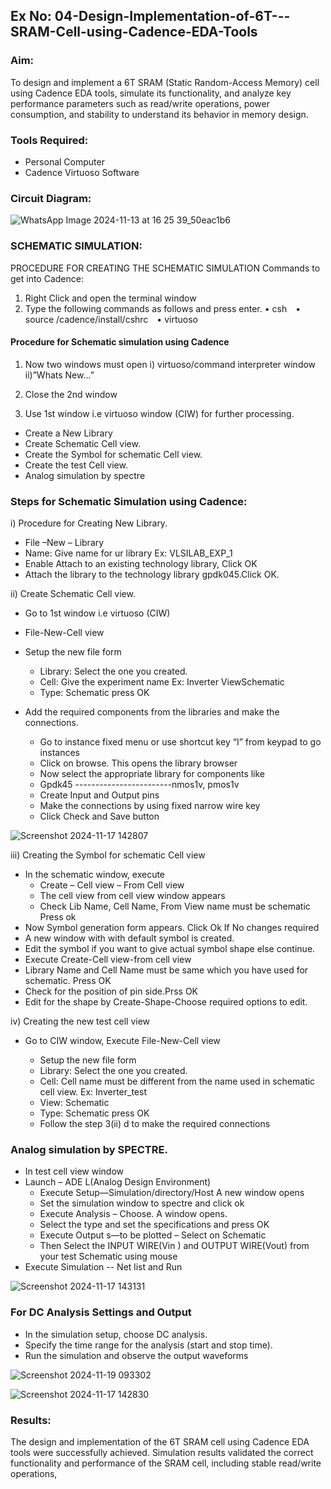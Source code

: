 ## Ex No: 04-Design-Implementation-of-6T---SRAM-Cell-using-Cadence-EDA-Tools 

### Aim:
To design and implement a 6T SRAM (Static Random-Access Memory) cell using Cadence EDA tools, simulate its functionality, and analyze key performance parameters such as read/write operations, power consumption, and stability to understand its behavior in memory design.

### Tools Required:
- Personal Computer
- Cadence Virtuoso Software
  
### Circuit Diagram:

![WhatsApp Image 2024-11-13 at 16 25 39_50eac1b6](https://github.com/user-attachments/assets/fc3c69d4-a30d-42aa-8785-5b2c1680b2d9)

### SCHEMATIC SIMULATION:
PROCEDURE FOR CREATING THE SCHEMATIC SIMULATION
Commands to get into Cadence:

1.	Right Click and open the terminal window
2.	Type the following commands as follows and press enter.
  • csh&emsp;• source /cadence/install/cshrc&emsp;• virtuoso

#### Procedure for Schematic simulation using Cadence
  
  1.	Now two windows must open
        i) virtuoso/command interpreter window
        ii)”Whats New…”
    	
  2.	Close the 2nd window
  3.	Use 1st window i.e virtuoso window (CIW) for further processing.
     
- Create a New Library
- Create Schematic Cell view.
- Create the Symbol for schematic Cell view.
- Create the test Cell view.
- Analog simulation by spectre

### Steps for Schematic Simulation using Cadence:

i)	Procedure for Creating New Library.
- File –New – Library
- Name: Give name for ur library Ex: VLSILAB_EXP_1
- Enable Attach to an existing technology library, Click OK
- Attach the library to the technology library gpdk045.Click OK.
  
ii)	Create Schematic Cell view.
-	Go to 1st window i.e virtuoso (CIW)
-	File-New-Cell view
-	Setup the new file form
      +	Library: Select the one you created.
      +	Cell: Give the experiment name Ex: Inverter ViewSchematic
      +	Type: Schematic press OK

        
-	Add the required components from the libraries and make the connections.
      +	Go to instance fixed menu or use shortcut key “I” from keypad to go instances
      +	Click on browse. This opens the library browser
      +	Now select the appropriate library for components like 
      +	Gpdk45 ------------------------nmos1v, pmos1v
      +	Create Input and Output pins
      +	Make the connections by using fixed narrow wire key
      +	Click Check and Save button

![Screenshot 2024-11-17 142807](https://github.com/user-attachments/assets/b900b889-543c-44bf-8d2c-3296d7401c9c)


 
 iii)	Creating the Symbol for schematic Cell view

-    In the schematic window, execute 
      +	Create – Cell view – From Cell view
      +	The cell view from cell view window appears
      +	Check Lib Name, Cell Name, From View name must be schematic Press ok        
- Now Symbol generation form appears. Click Ok If No changes required
- A new window with with default symbol is created.
- Edit the symbol if you want to give actual symbol shape else continue.
- Execute Create-Cell view-from cell view
- Library Name and Cell Name must be same which you have used for schematic. Press OK
- Check for the position of pin side.Prss OK
- Edit for the shape by Create-Shape-Choose required options to edit.

 
 iv)	Creating the new test cell view
- Go to CIW window, Execute File-New-Cell view
  
   +	Setup the new file form
   +	Library: Select the one you created.
   +	Cell: Cell name must be different from the name used in schematic cell view. Ex: Inverter_test
   +	View: Schematic
   +	Type: Schematic press OK
   +	Follow the step 3(ii) d to make the required connections


### Analog simulation by SPECTRE.
- In test cell view window
- Launch – ADE L(Analog Design Environment)
  + Execute Setup—Simulation/directory/Host A new window opens
  + Set the simulation window to spectre and click ok
  + Execute Analysis – Choose. A window opens.
  + Select the type and set the specifications and press OK
  + Execute Output s—to be plotted – Select on Schematic
  + Then Select the INPUT WIRE(Vin ) and OUTPUT WIRE(Vout) from your test Schematic using mouse
-	Execute Simulation -- Net list and Run

![Screenshot 2024-11-17 143131](https://github.com/user-attachments/assets/d0f909c8-11a2-4e97-b61f-a17ebb56509b)



### For DC Analysis Settings and Output
  - In the simulation setup, choose DC analysis.
  - Specify the time range for the analysis (start and stop time).
  - Run the simulation and observe the output waveforms
    
![Screenshot 2024-11-19 093302](https://github.com/user-attachments/assets/826b28c8-55e8-48c9-b409-ca08f8d5cb67)





![Screenshot 2024-11-17 142830](https://github.com/user-attachments/assets/30a395ea-ccf3-4cd5-ac90-0ad595c65f0b)



### Results:
The design and implementation of the 6T SRAM cell using Cadence EDA tools were successfully achieved. Simulation results validated the correct functionality and performance of the SRAM cell, including stable read/write operations,



